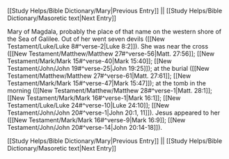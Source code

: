 [[Study Helps/Bible Dictionary/Mary|Previous Entry]]  ||  [[Study Helps/Bible Dictionary/Masoretic text|Next Entry]]

 Mary of Magdala, probably the place of that name on the western shore of the Sea of Galilee. Out of her went seven devils ([[New Testament/Luke/Luke 8#^verse-2|Luke 8:2]]). She was near the cross ([[New Testament/Matthew/Matthew 27#^verse-56|Matt. 27:56]]; [[New Testament/Mark/Mark 15#^verse-40|Mark 15:40]]; [[New Testament/John/John 19#^verse-25|John 19:25]]); at the burial ([[New Testament/Matthew/Matthew 27#^verse-61|Matt. 27:61]]; [[New Testament/Mark/Mark 15#^verse-47|Mark 15:47]]); at the tomb in the morning ([[New Testament/Matthew/Matthew 28#^verse-1|Matt. 28:1]]; [[New Testament/Mark/Mark 16#^verse-1|Mark 16:1]]; [[New Testament/Luke/Luke 24#^verse-10|Luke 24:10]]; [[New Testament/John/John 20#^verse-1|John 20:1, 11]]). Jesus appeared to her ([[New Testament/Mark/Mark 16#^verse-9|Mark 16:9]]; [[New Testament/John/John 20#^verse-14|John 20:14-18]]).

[[Study Helps/Bible Dictionary/Mary|Previous Entry]]  ||  [[Study Helps/Bible Dictionary/Masoretic text|Next Entry]]